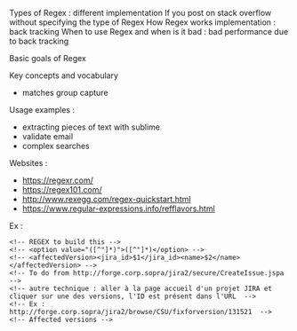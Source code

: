 Types of Regex : different implementation 
If you post on stack overflow without specifying the type of Regex 
How Regex works implementation : back tracking 
When to use Regex and when is it bad : bad performance due to back tracking 


Basic goals of Regex 

Key concepts and vocabulary 
- matches group capture 

Usage examples :
- extracting pieces of text with sublime 
- validate email 
- complex searches 


Websites : 

- <https://regexr.com/>
- <https://regex101.com/>
- <http://www.rexegg.com/regex-quickstart.html>
- <https://www.regular-expressions.info/refflavors.html>

Ex :

    <!-- REGEX to build this -->
    <!-- <option value="([^"]*)">([^"]*)</option> -->
    <!-- <affectedVersion><jira_id>$1</jira_id><name>$2</name></affectedVersion> -->
    <!-- To do from http://forge.corp.sopra/jira2/secure/CreateIssue.jspa -->
	<!-- autre technique : aller à la page accueil d'un projet JIRA et cliquer sur une des versions, l'ID est présent dans l'URL  -->	
	<!-- Ex : http://forge.corp.sopra/jira2/browse/CSU/fixforversion/131521  -->
    <!-- Affected versions -->


